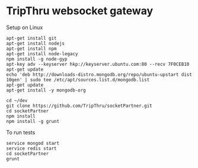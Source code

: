 TripThru websocket gateway
=============

Setup on Linux

    apt-get install git
    apt-get install nodejs
    apt-get install npm
    apt-get install node-legacy
    npm install -g node-gyp
    apt-key adv --keyserver hkp://keyserver.ubuntu.com:80 --recv 7F0CEB10
    apt-get update
    echo 'deb http://downloads-distro.mongodb.org/repo/ubuntu-upstart dist 10gen' | sudo tee /etc/apt/sources.list.d/mongodb.list
    apt-get update
    apt-get install -y mongodb-org

    cd ~/dev
    git clone https://github.com/TripThru/socketPartner.git
    cd socketPartner
    npm install
    npm install -g grunt

To run tests

    service mongod start
    service redis start
    cd socketPartner
    grunt 
    
